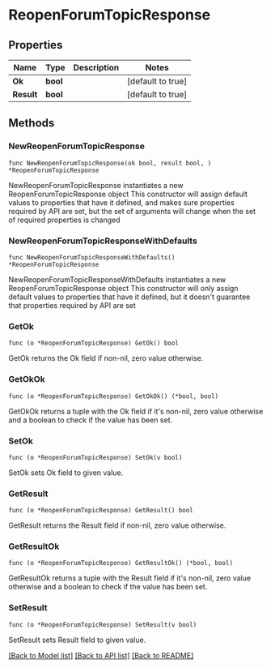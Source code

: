 # ReopenForumTopicResponse

## Properties

Name | Type | Description | Notes
------------ | ------------- | ------------- | -------------
**Ok** | **bool** |  | [default to true]
**Result** | **bool** |  | [default to true]

## Methods

### NewReopenForumTopicResponse

`func NewReopenForumTopicResponse(ok bool, result bool, ) *ReopenForumTopicResponse`

NewReopenForumTopicResponse instantiates a new ReopenForumTopicResponse object
This constructor will assign default values to properties that have it defined,
and makes sure properties required by API are set, but the set of arguments
will change when the set of required properties is changed

### NewReopenForumTopicResponseWithDefaults

`func NewReopenForumTopicResponseWithDefaults() *ReopenForumTopicResponse`

NewReopenForumTopicResponseWithDefaults instantiates a new ReopenForumTopicResponse object
This constructor will only assign default values to properties that have it defined,
but it doesn't guarantee that properties required by API are set

### GetOk

`func (o *ReopenForumTopicResponse) GetOk() bool`

GetOk returns the Ok field if non-nil, zero value otherwise.

### GetOkOk

`func (o *ReopenForumTopicResponse) GetOkOk() (*bool, bool)`

GetOkOk returns a tuple with the Ok field if it's non-nil, zero value otherwise
and a boolean to check if the value has been set.

### SetOk

`func (o *ReopenForumTopicResponse) SetOk(v bool)`

SetOk sets Ok field to given value.


### GetResult

`func (o *ReopenForumTopicResponse) GetResult() bool`

GetResult returns the Result field if non-nil, zero value otherwise.

### GetResultOk

`func (o *ReopenForumTopicResponse) GetResultOk() (*bool, bool)`

GetResultOk returns a tuple with the Result field if it's non-nil, zero value otherwise
and a boolean to check if the value has been set.

### SetResult

`func (o *ReopenForumTopicResponse) SetResult(v bool)`

SetResult sets Result field to given value.



[[Back to Model list]](../README.md#documentation-for-models) [[Back to API list]](../README.md#documentation-for-api-endpoints) [[Back to README]](../README.md)


